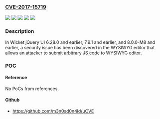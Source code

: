 ### [CVE-2017-15719](https://cve.mitre.org/cgi-bin/cvename.cgi?name=CVE-2017-15719)
![](https://img.shields.io/static/v1?label=Product&message=Wicket%20jQuery%20UI&color=blue)
![](https://img.shields.io/static/v1?label=Version&message=%3C%3D%206.28.0%20&color=brightgreen)
![](https://img.shields.io/static/v1?label=Version&message=%3C%3D%207.9.1%20&color=brightgreen)
![](https://img.shields.io/static/v1?label=Version&message=%3C%3D%208.0.0-M8%20&color=brightgreen)
![](https://img.shields.io/static/v1?label=Vulnerability&message=XSS&color=brightgreen)

### Description

In Wicket jQuery UI 6.28.0 and earlier, 7.9.1 and earlier, and 8.0.0-M8 and earlier, a security issue has been discovered in the WYSIWYG editor that allows an attacker to submit arbitrary JS code to WYSIWYG editor.

### POC

#### Reference
No PoCs from references.

#### Github
- https://github.com/m3n0sd0n4ld/uCVE

